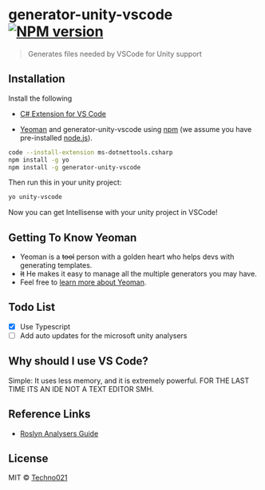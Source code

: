 # generator-unity-vscode [![NPM version][npm-image]][npm-url]
> Generates files needed by VSCode for Unity support

## Installation

Install the following
* [C# Extension for VS Code](https://marketplace.visualstudio.com/items?itemName=ms-dotnettools.csharp) 

* [Yeoman](http://yeoman.io) and generator-unity-vscode using [npm](https://www.npmjs.com/) (we assume you have pre-installed [node.js](https://nodejs.org/)).

```bash
code --install-extension ms-dotnettools.csharp
npm install -g yo
npm install -g generator-unity-vscode
```

Then run this in your unity project:

```bash
yo unity-vscode
```

Now you can get Intellisense with your unity project in VSCode!

## Getting To Know Yeoman
 * Yeoman is a ~~tool~~ person with a golden heart who helps devs with generating templates.
 * ~~It~~ He makes it easy to manage all the multiple generators you may have.
 * Feel free to [learn more about Yeoman](http://yeoman.io/).

## Todo List
- [x] Use Typescript
- [ ] Add auto updates for the microsoft unity analysers

## Why should I use VS Code?
Simple: It uses less memory, and it is extremely powerful.
FOR THE LAST TIME ITS AN IDE NOT A TEXT EDITOR SMH.

## Reference Links
- [Roslyn Analysers Guide](https://docs.microsoft.com/en-us/visualstudio/code-quality/use-roslyn-analyzers?view=vs-2019)

## License

MIT © [Techno021](https://github.com/techno021)


[npm-image]: https://badge.fury.io/js/generator-unity-vscode.svg
[npm-url]: https://npmjs.org/package/generator-unity-vscode
